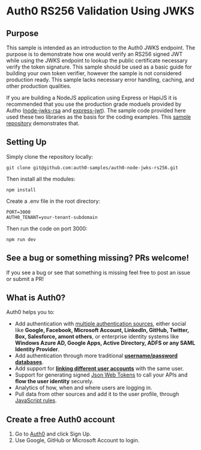 # Auth0 RS256 Validation Using JWKS

## Purpose

This sample is intended as an introduction to the Auth0 JWKS endpoint.  The purpose is to demonstrate how one would verify an RS256 signed JWT while using the JWKS endpoint to lookup the public certificate necessary verify the token signature.  This sample should be used as a basic guide for building your own token verifier, however the sample is not considered production ready.  This sample lacks necessary error handling, caching, and other production qualities.

If you are building a NodeJS application using Express or HapiJS it is recommended that you use the production grade moduels provided by Autho ([node-jwks-rsa](https://github.com/auth0/node-jwks-rsa) and [express-jwt](https://github.com/auth0/express-jwt)).  The sample code provided here used these two libraries as the basis for the coding examples.  This [sample repository](https://github.com/sgmeyer/auth0-rs256-verification) demonstrates that.

## Setting Up

Simply clone the repository locally:

```
git clone git@github.com:auth0-samples/auth0-node-jwks-rs256.git
```

Then install all the modules:

```
npm install
```

Create a .env file in the root directory:

```
PORT=3000
AUTH0_TENANT=your-tenant-subdomain
```

Then run the code on port 3000:

```
npm run dev
```

## See a bug or something missing?  PRs welcome!

If you see a bug or see that something is missing feel free to post an issue or submit a PR!

## What is Auth0?

Auth0 helps you to:

* Add authentication with [multiple authentication sources](https://docs.auth0.com/identityproviders), either social like **Google, Facebook, Microsoft Account, LinkedIn, GitHub, Twitter, Box, Salesforce, amont others**, or enterprise identity systems like **Windows Azure AD, Google Apps, Active Directory, ADFS or any SAML Identity Provider**.
* Add authentication through more traditional **[username/password databases](https://docs.auth0.com/mysql-connection-tutorial)**.
* Add support for **[linking different user accounts](https://docs.auth0.com/link-accounts)** with the same user.
* Support for generating signed [Json Web Tokens](https://docs.auth0.com/jwt) to call your APIs and **flow the user identity** securely.
* Analytics of how, when and where users are logging in.
* Pull data from other sources and add it to the user profile, through [JavaScript rules](https://docs.auth0.com/rules).

## Create a free Auth0 account

1. Go to [Auth0](https://auth0.com/signup) and click Sign Up.
2. Use Google, GitHub or Microsoft Account to login.
